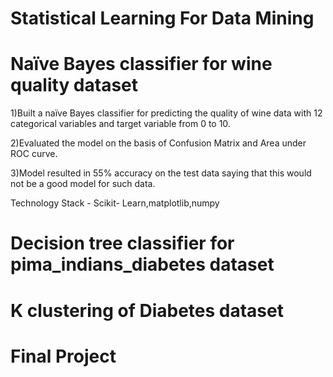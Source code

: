 # Statistical Learning For Data Mining
# Naïve Bayes classifier for wine quality dataset
<p>1)Built a naïve Bayes classifier for predicting the quality of wine data with 12 categorical variables and target variable from 0 to 10.
<p>2)Evaluated the model on the basis of Confusion Matrix and Area under ROC curve.
<p>3)Model resulted in 55% accuracy on the test data saying that this would not be a good model for such data.
<p> Technology Stack - Scikit- Learn,matplotlib,numpy </p>

# Decision tree classifier for pima_indians_diabetes dataset
# K clustering of Diabetes dataset
# Final Project
